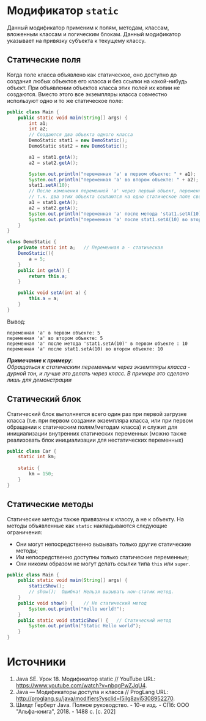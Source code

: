 # Модификатор `static`

Данный модификатор применим к полям, методам, классам, вложенным классам и логическим блокам. Данный
модификатор указывает на привязку субъекта к текущему классу.

## Статические поля

Когда поле класса объявлено как статическое, оно доступно до создания любых объектов его класса и без
ссылки на какой-нибудь объект. При объявлении объектов класса этих полей их копии не создаются. Вместо
этого все экземпляры класса совместно используют одно и то же статическое поле:

```java
public class Main {
    public static void main(String[] args) {
        int a1;
        int a2;
        // Создаются два объекта одного класса
        DemoStatic stat1 = new DemoStatic();
        DemoStatic stat2 = new DemoStatic();

        a1 = stat1.getA();
        a2 = stat2.getA();

        System.out.println("переменная 'a' в первом объекте: " + a1);
        System.out.println("переменная 'a' во втором объекте: " + a2);
        stat1.setA(10);
        // После изменения переменной 'a' через первый объект, переменная 'a' во втором объекте так же изменится
        // т.к. два этих объекта ссылаются на одно статическое поле своего класса
        a1 = stat1.getA();
        a2 = stat2.getA();
        System.out.println("переменная 'a' после метода 'stat1.setA(10)' в первом объекте : " + a1);
        System.out.println("переменная 'a' после stat1.setA(10) во втором объекте: " + a2);
    }
}

class DemoStatic {
    private static int a;   // Переменная a - статическая
    DemoStatic(){
        a = 5;
    }
    public int getA() {
        return this.a;
    }

    public void setA(int a) {
        this.a = a;
    }
}
```
Вывод:
```
переменная 'a' в первом объекте: 5
переменная 'a' во втором объекте: 5
переменная 'a' после метода 'stat1.setA(10)' в первом объекте : 10
переменная 'a' после stat1.setA(10) во втором объекте: 10
```

__*Примечание к примеру*__:  
*Обращаться к статическим переменным через экземпляры класса - дурной тон, и лучше это делать
через класс. В примере это сделано лишь для демонстрации*

## Статический блок

Статический блок выполняется всего один раз при первой загрузке класса (т.е. при первом создании
экземпляра класса, или при первом обращении к статическим полям/методам класса) и служит для инициализации
внутренних статических переменных (можно также реализовать блок инициализации для нестатических переменных)

```java
public class Car {
    static int km;
    
    static {
        km = 150;
    }
}
``` 

## Статические методы

Статические методы также привязаны к классу, а не к объекту. На методы объявленные как `static` накладываются
следующие ограничения: 
* Они могут непосредственно вызывать только другие статические методы;
* Им непосредственно доступны только статические переменные;
* Они никоим образом не могут делать ссылки типа `this` или `super`.

```java
public class Main {
    public static void main(String[] args) {
        staticShow();
        // show();  Ошибка! Нельзя вызывать нон-статик метод.
    }
    public void show() {    // Не статический метод
        System.out.println("Hello world!");
    }
    public static void staticShow() {   // Статический метод
        System.out.println("Static Hello world");
    }
}
```

# Источники
1. Java SE. Урок 18. Модификатор static // YouTube URL: https://www.youtube.com/watch?v=nbqgPwZJqU4.
2. Java — Модификаторы доступа и класса // ProgLang URL: http://proglang.su/java/modifiers?ysclid=l5ilg8avi5308952270.
3. Шилдт Герберт Java. Полное руководство. - 10-е изд. - СПб: ООО "Альфа-книга", 2018. - 1488 с. [c. 202]